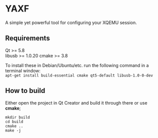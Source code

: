 # YAXF
A simple yet powerful tool for configuring your XQEMU session.

## Requirements
Qt >= 5.8  
libusb >= 1.0.20
cmake >= 3.8

To install these in Debian/Ubuntu/etc. run the following command
in a terminal window:  
```apt-get install build-essential cmake qt5-default libusb-1.0-0-dev```

## How to build
Either open the project in Qt Creator and build it through there
or use **cmake**;
```
mkdir build
cd build
cmake ..
make -j
```
